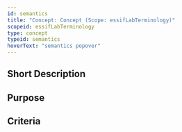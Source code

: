 ```yaml
---
id: semantics
title: "Concept: Concept (Scope: essifLabTerminology)"
scopeid: essifLabTerminology
type: concept
typeid: semantics
hoverText: "semantics popover"
---
```


## Short Description
<!--REQUIRED--in 1-3 sentences that describe the semantics to a layperson with reasonable accuracy.-->

## Purpose
<!--Describe why the semantics is needed. What purposes does it serve? What can you do with it that you cannot do (as well) without it? What objectives does it help realize? Why is this semanticsevant within its scope of definition?-->

## Criteria
<!--REQUIRED--How is this semantics different from related ideas? What are essential characteristics that must be true? This is where you specify the [intensional definition](https://en.wikipedia.org/wiki/Extensional_and_intensional_definitions) of the semantics, i.e. the necessary and sufficient conditions for when the term should be used. This makes that the semanticsomes crystal clear. In the case of nouns, this is equivalent to specifying the properties that an object needs to have in order to be counted as a referent of the term.-->
